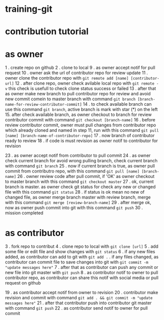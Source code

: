 # training-git
# contribution tutorial

# as owner
1 . create repo on github
2 . clone to local
9 . as owner accept notif for pull request
10 . owner ask the url of contributor repo for review update
11 . owner clone the contributor repo with `git remote add [name] [contributor-url]`
12 . after clone repo, owner check avilable local repo with `git remote -v` this check is usefull to check clone status success or failed
13 . after that as owner make new branch to pull contributor repo for review and avoid new commit comein to master branch with command `git branch [branch-name-for-review-contributor-commit]`
14 . to check available branch can use this command `git branch`, active branch is mark with star (*) on the left
15. after check available branch, as owner checkout to branch for review contributor commit with command `git checkout [branch-name]`
16 . before review contributor commit, owner must pull changes from contributor repo which already cloned and named in step 11, run with this command `git pull [name] [branch-name-of-contributor-repo]`
17 . now branch of contributor ready to review
18 . if code is must revision as owner notif to contributor for revision

23 . as owner accept notif from contributor to pull commit
24 . as owner check current branch for avoid wrong pulling branch, check current branch with command `git branch`
25 . now if current branch is true, as owner pull commit from contributro repo, with this command `git pull [name] [branch-name]`
26 . owner review code after pull commit, if 'OK' as owner checkout to master branch with this command `git checkout master`
27 . ok, current branch is master. as owner check git status for check any new or changed file with this command `git status`
28 . if status is ok mean no new of changed file, as owner merge branch master with review branch, merge with this command `git merge [review-branch-name]`
29 . after merge ok, now as owner push commit into git with this command `git push`
30 . mission completed


# as contributor
3 . fork repo to contribut
4 . clone repo to local with `git clone [url]`
5 . add some file or edit file and show changes with `git status`
6 . if any new files added, as contributor can add to git with `git add .` . 
if any files changed, as contributor can commit file to save changes into git with `git commit -m "update messages here"`
7 . after that as contributor can push any commit or new file into git master with `git push`
8 . as contributor notif to owner to pull contributor repo, as contributor can 
share this notif with social media or pull request on github

19 . as contributor accept notif from owner to revision
20 . contributor make revision and commit with command `git add . && git commit -m "update messages here"`
21 . after that contributor push into contributor git master with command `git push`
22 . as contributor send notif to owner for pull commit
